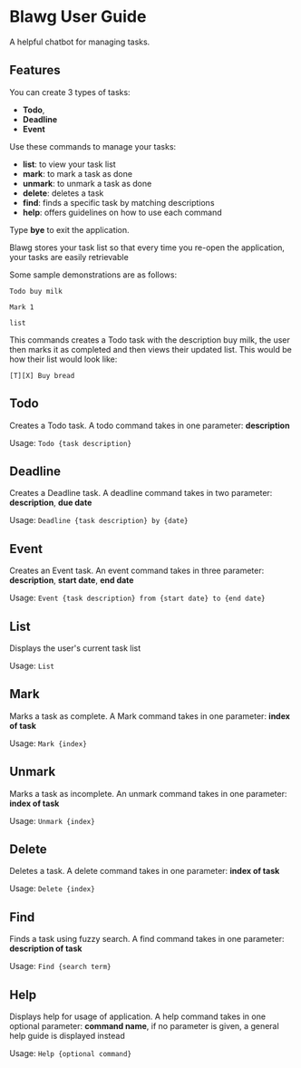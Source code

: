 # Blawg User Guide

A helpful chatbot for managing tasks.

## Features

You can create 3 types of tasks:
- **Todo**, 
- **Deadline** 
- **Event**

Use these commands to manage your tasks:
- **list**: to view your task list
- **mark**: to mark a task as done
- **unmark**: to unmark a task as done
- **delete**: deletes a task 
- **find**: finds a specific task by matching descriptions
- **help**: offers guidelines on how to use each command

Type **bye** to exit the application.

Blawg stores your task list so that every time you re-open the application, your tasks are easily retrievable

Some sample demonstrations are as follows:

`Todo buy milk`

`Mark 1`

`list`


This commands creates a Todo task with the description buy milk, the user then marks it as completed and then views 
their updated list. This would be how their list would look like:

```
[T][X] Buy bread
```

## Todo

Creates a Todo task. A todo command takes in one parameter: **description**

Usage: `Todo {task description}`


## Deadline

Creates a Deadline task. A deadline command takes in two parameter: **description**, **due date**

Usage: `Deadline {task description} by {date}`

## Event

Creates an Event task. An event command takes in three parameter: **description**, **start date**, **end date**

Usage: `Event {task description} from {start date} to {end date}`

## List

Displays the user's current task list

Usage: `List`

## Mark

Marks a task as complete. A Mark command takes in one parameter: **index of task**

Usage: `Mark {index}`

## Unmark

Marks a task as incomplete. An unmark command takes in one parameter: **index of task**

Usage: `Unmark {index}`

## Delete

Deletes a task. A delete command takes in one parameter: **index of task**

Usage: `Delete {index}`

## Find

Finds a task using fuzzy search. A find command takes in one parameter: **description of task**

Usage: `Find {search term}`

## Help

Displays help for usage of application. A help command takes in one optional parameter: **command name**, if no 
parameter is given, a general help guide is displayed instead

Usage: `Help {optional command}`